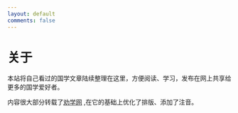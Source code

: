 ```yaml
---
layout: default
comments: false
---
```


# 关于
本站将自己看过的国学文章陆续整理在这里，方便阅读、学习，发布在网上共享给更多的国学爱好者。

内容很大部分转载了[劝学网](http://www.quanxue.cn/)  ,在它的基础上优化了排版、添加了注音。
